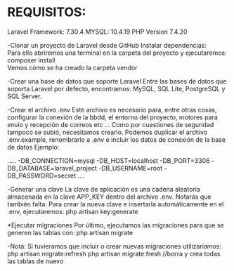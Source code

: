 <h1>REQUISITOS:</h1>
Laravel Framework: 7.30.4
MYSQL: 10.4.19
PHP Version 7.4.20

-Clonar un proyecto de Laravel desde GitHub
Instalar dependencias:<br>
Para ello abriremos una terminal en la carpeta del proyecto y ejecutaremos: composer install<br>
Vemos cómo se ha creado la carpeta vendor<br>

-Crear una base de datos que soporte Laravel
Entre las bases de datos que soporta Laravel por defecto, encontramos: MySQL, SQL Lite, PostgreSQL y SQL Server.

-Crear el archivo .env
Este archivo es necesario para, entre otras cosas, configurar la conexión de la bbdd, el entorno del proyecto, motores para envio y recepción de correos etc …
Como por cuestiones de seguridad tampoco se subió, necesitamos crearlo.
Podemos duplicar el archivo .env.example, renombrarlo a .env e incluir los datos de conexión de la base de datos
Ejemplo:

..... 
-DB_CONNECTION=mysql
-DB_HOST=localhost
-DB_PORT=3306
-DB_DATABASE=laravel_project
-DB_USERNAME=root
-DB_PASSWORD=secret
....

-Generar una clave
La clave de aplicación es una cadena aleatoria almacenada en la clave APP_KEY dentro del archivo .env. Notarás que también falta.
Para crear la nueva clave e insertarla automáticamente en el .env, ejecutaremos:
php artisan key:generate

*Ejecutar migraciones
Por último, ejecutamos las migraciones para que se generen las tablas con:
php artisan migrate

-Nota:
Si tuvieramos que incluir o crear nuevas migraciones utilizaríamos:
php artisan migrate:refresh 
php artisan migrate:fresh  //borra y crea todas las tablas de nuevo

